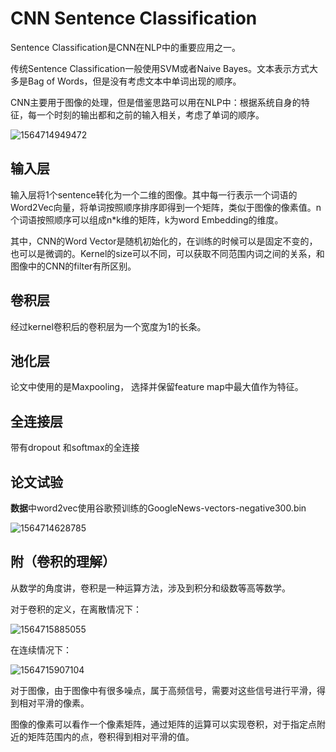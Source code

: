 # CNN Sentence Classification

Sentence Classification是CNN在NLP中的重要应用之一。

传统Sentence Classification一般使用SVM或者Naive Bayes。文本表示方式大多是Bag of Words，但是没有考虑文本中单词出现的顺序。

CNN主要用于图像的处理，但是借鉴思路可以用在NLP中：根据系统自身的特征，每一个时刻的输出都和之前的输入相关，考虑了单词的顺序。

![1564714949472](C:\Users\Administrator\AppData\Roaming\Typora\typora-user-images\1564714949472.png)

## 输入层

输入层将1个sentence转化为一个二维的图像。其中每一行表示一个词语的Word2Vec向量，将单词按照顺序排序即得到一个矩阵，类似于图像的像素值。n个词语按照顺序可以组成n*k维的矩阵，k为word Embedding的维度。

其中，CNN的Word Vector是随机初始化的，在训练的时候可以是固定不变的，也可以是微调的。Kernel的size可以不同，可以获取不同范围内词之间的关系，和图像中的CNN的filter有所区别。

## 卷积层

经过kernel卷积后的卷积层为一个宽度为1的长条。

## 池化层

论文中使用的是Maxpooling， 选择并保留feature map中最大值作为特征。

## 全连接层

带有dropout 和softmax的全连接

## 论文试验

**数据**中word2vec使用谷歌预训练的GoogleNews-vectors-negative300.bin

![1564714628785](C:\Users\Administrator\AppData\Roaming\Typora\typora-user-images\1564714628785.png)



## 附（卷积的理解）

从数学的角度讲，卷积是一种运算方法，涉及到积分和级数等高等数学。

对于卷积的定义，在离散情况下：

![1564715885055](C:\Users\Administrator\AppData\Roaming\Typora\typora-user-images\1564715885055.png)

在连续情况下：

![1564715907104](C:\Users\Administrator\AppData\Roaming\Typora\typora-user-images\1564715907104.png)

对于图像，由于图像中有很多噪点，属于高频信号，需要对这些信号进行平滑，得到相对平滑的像素。

图像的像素可以看作一个像素矩阵，通过矩阵的运算可以实现卷积，对于指定点附近的矩阵范围内的点，卷积得到相对平滑的值。







































